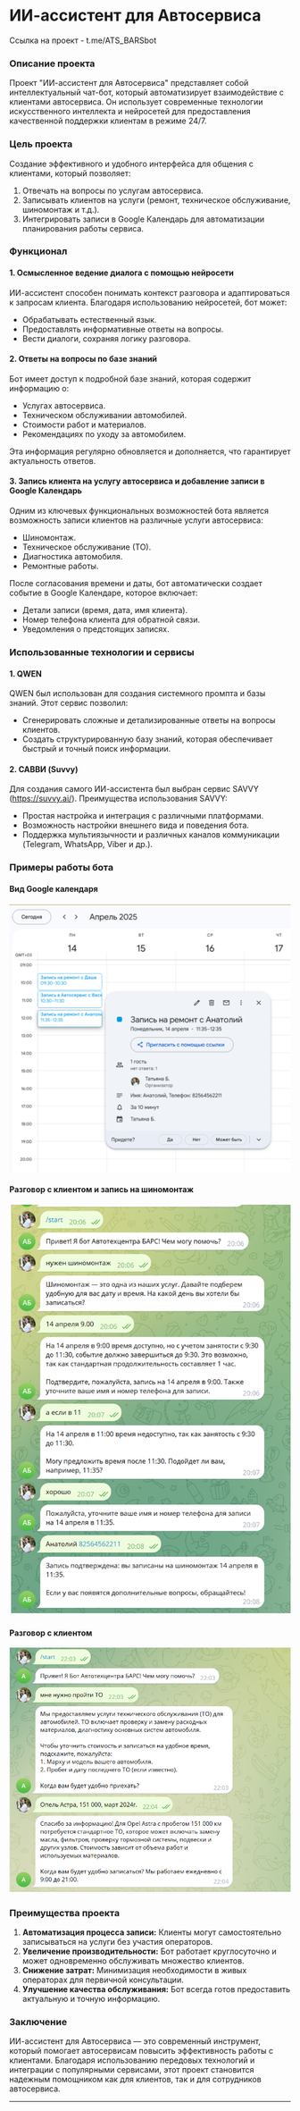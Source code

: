 # ИИ-ассистент для Автосервиса
Ссылка на проект - t.me/ATS_BARSbot

### Описание проекта

Проект "ИИ-ассистент для Автосервиса" представляет собой интеллектуальный чат-бот, который автоматизирует взаимодействие с клиентами автосервиса. Он использует современные технологии искусственного интеллекта и нейросетей для предоставления качественной поддержки клиентам в режиме 24/7.

### Цель проекта
Создание эффективного и удобного интерфейса для общения с клиентами, который позволяет:
1. Отвечать на вопросы по услугам автосервиса.
2. Записывать клиентов на услуги (ремонт, техническое обслуживание, шиномонтаж и т.д.).
3. Интегрировать записи в Google Календарь для автоматизации планирования работы сервиса.

### Функционал

#### 1. Осмысленное ведение диалога с помощью нейросети
ИИ-ассистент способен понимать контекст разговора и адаптироваться к запросам клиента. Благодаря использованию нейросетей, бот может:
- Обрабатывать естественный язык.
- Предоставлять информативные ответы на вопросы.
- Вести диалоги, сохраняя логику разговора.

#### 2. Ответы на вопросы по базе знаний
Бот имеет доступ к подробной базе знаний, которая содержит информацию о:
- Услугах автосервиса.
- Техническом обслуживании автомобилей.
- Стоимости работ и материалов.
- Рекомендациях по уходу за автомобилем.

Эта информация регулярно обновляется и дополняется, что гарантирует актуальность ответов.

#### 3. Запись клиента на услугу автосервиса и добавление записи в Google Календарь
Одним из ключевых функциональных возможностей бота является возможность записи клиентов на различные услуги автосервиса:
- Шиномонтаж.
- Техническое обслуживание (ТО).
- Диагностика автомобиля.
- Ремонтные работы.

После согласования времени и даты, бот автоматически создает событие в Google Календаре, которое включает:
- Детали записи (время, дата, имя клиента).
- Номер телефона клиента для обратной связи.
- Уведомления о предстоящих записях.

### Использованные технологии и сервисы

#### 1. QWEN
QWEN был использован для создания системного промпта и базы знаний. Этот сервис позволил:
- Сгенерировать сложные и детализированные ответы на вопросы клиентов.
- Создать структурированную базу знаний, которая обеспечивает быстрый и точный поиск информации.

#### 2. САВВИ (Suvvy)
Для создания самого ИИ-ассистента был выбран сервис SAVVY (https://suvvy.ai/). Преимущества использования SAVVY:
- Простая настройка и интеграция с различными платформами.
- Возможность настройки внешнего вида и поведения бота.
- Поддержка мультиязычности и различных каналов коммуникации (Telegram, WhatsApp, Viber и др.).

### Примеры работы бота

#### **Вид Google календаря**
![Google календарь](https://github.com/TatyanaBtt/ai_assistant/blob/main/Google%20%D0%BA%D0%B0%D0%BB%D0%B5%D0%BD%D0%B4%D0%B0%D1%80%D1%8C.png?raw=true)

#### **Разговор с клиентом и запись на шиномонтаж**
![Запись клиента в Google клендарь](https://github.com/TatyanaBtt/ai_assistant/blob/main/%D0%97%D0%B0%D0%BF%D0%B8%D1%81%D1%8C%20%D0%B2%20Google%20%D0%BA%D0%B0%D0%BB%D0%B5%D0%BD%D0%B4%D0%B0%D1%80%D1%8C.png?raw=true)

#### **Разговор с клиентом**
![Пример диалога о ТО](https://github.com/TatyanaBtt/ai_assistant/blob/main/%D0%A0%D0%B0%D0%B7%D0%B2%D0%B5%D1%80%D0%BD%D1%83%D1%82%D1%8B%D0%B9%20%D0%B4%D0%B8%D0%B0%D0%BB%D0%BE%D0%B3.png?raw=true)

### Преимущества проекта
1. **Автоматизация процесса записи:** Клиенты могут самостоятельно записываться на услуги без участия операторов.
2. **Увеличение производительности:** Бот работает круглосуточно и может одновременно обслуживать множество клиентов.
3. **Снижение затрат:** Минимизация необходимости в живых операторах для первичной консультации.
4. **Улучшение качества обслуживания:** Бот всегда готов предоставить актуальную и точную информацию.

### Заключение
ИИ-ассистент для Автосервиса — это современный инструмент, который помогает автосервисам повысить эффективность работы с клиентами. Благодаря использованию передовых технологий и интеграции с популярными сервисами, этот проект становится надежным помощником как для клиентов, так и для сотрудников автосервиса.

---

